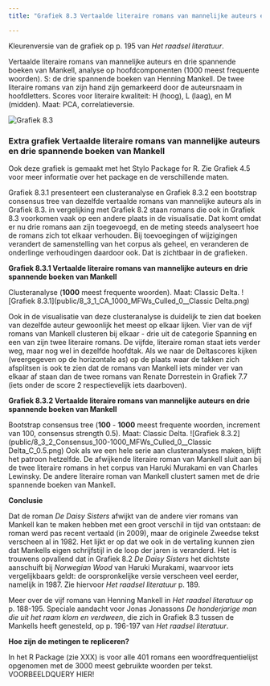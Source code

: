 ```yaml
---
title: "Grafiek 8.3 Vertaalde literaire romans van mannelijke auteurs en drie spannende boeken van Mankell"

---
```


Kleurenversie van de grafiek op p. 195 van *Het raadsel literatuur*.


Vertaalde literaire romans van mannelijke auteurs en drie spannende boeken van Mankell, analyse op hoofdcomponenten (1000 meest frequente woorden). S: de drie spannende boeken van Henning Mankell. De twee literaire romans van zijn hand zijn gemarkeerd
door de auteursnaam in hoofdletters.
Scores voor literaire kwaliteit: H (hoog), L (laag), en M (midden). Maat: PCA, correlatieversie.

![Grafiek 8.3](public/8_3_0_PCA_1000_MFWs_Culled_0__PCA__corr.png)

### **Extra grafiek Vertaalde literaire romans van mannelijke auteurs en drie spannende boeken van Mankell**

Ook deze grafiek is gemaakt met het Stylo Package for R. Zie  Grafiek 4.5 voor meer informatie over het package en de verschillende maten.

Grafiek 8.3.1 presenteert een clusteranalyse en Grafiek 8.3.2 een bootstrap consensus tree van dezelfde vertaalde romans van mannelijke auteurs als in Grafiek 8.3. in vergelijking met Grafiek 8.2 staan romans die ook in Grafiek 8.3 voorkomen vaak op een andere plaats in de visualisatie. Dat komt omdat er nu drie romans aan zijn toegevoegd, en de meting steeds analyseert hoe de romans zich tot elkaar verhouden. Bij toevoegingen of wijzigingen verandert de samenstelling van het corpus als geheel, en veranderen de onderlinge verhoudingen daardoor ook. Dat is zichtbaar in de grafieken.


**Grafiek 8.3.1 Vertaalde literaire romans van mannelijke auteurs en drie spannende boeken van Mankell**

Clusteranalyse (**1000** meest frequente woorden). Maat: Classic Delta.
![Grafiek 8.3.1](public/8_3_1_CA_1000_MFWs_Culled_0__Classic Delta.png)

Ook in de visualisatie van deze clusteranalyse is duidelijk te zien dat boeken van dezelfde auteur gewoonlijk het meest op elkaar lijken. Vier van de vijf romans van Mankell clusteren bij elkaar - drie uit de categorie Spanning en een van zijn twee literaire romans. De vijfde, literaire roman staat iets verder weg, maar nog wel in dezelfde hoofdtak. Als we naar de Deltascores kijken (weergegeven op de horizontale as) op de plaats waar de takken zich afsplitsen is ook te zien dat de romans van Mankell iets minder ver van elkaar af staan dan de twee romans van Renate Dorrestein in Grafiek 7.7 (iets onder de score 2 respectievelijk iets daarboven).


**Grafiek 8.3.2 Vertaalde literaire romans van mannelijke auteurs en drie spannende boeken van Mankell**

Bootstrap consensus tree (**100** - **1000** meest frequente woorden, increment van 100, consensus strength 0.5). Maat: Classic Delta.
![Grafiek 8.3.2](public/8_3_2_Consensus_100-1000_MFWs_Culled_0__Classic Delta_C_0.5.png)
Ook als we een hele serie aan clusteranalyses maken, blijft het patroon hetzelfde. De afwijkende literaire roman van Mankell sluit aan bij de twee literaire romans in het corpus van Haruki Murakami en van Charles Lewinsky. De andere literaire roman van Mankell clustert samen met de drie spannende boeken van Mankell.


**Conclusie**

Dat de roman *De Daisy Sisters* afwijkt van de andere vier romans van Mankell kan te maken hebben met een groot verschil in tijd van ontstaan: de roman werd pas recent vertaald (in 2009), maar de originele Zweedse tekst verscheen al in 1982. Het lijkt er op dat we ook in de vertaling kunnen zien dat Mankells eigen schrijfstijl in de loop der jaren is veranderd. Het is trouwens opvallend dat in Grafiek 8.2 *De Daisy Sisters* het dichtste aanschuift bij *Norwegian Wood* van Haruki Murakami, waarvoor iets vergelijkbaars geldt: de oorspronkelijke versie verscheen veel eerder, namelijk in 1987. Zie hiervoor *Het raadsel literatuur* p. 189.

Meer over de vijf romans van Henning Mankell in *Het raadsel literatuur* op p. 188-195. Speciale aandacht voor Jonas Jonassons *De honderjarige man die uit het raam klom en verdween*, die zich in Grafiek 8.3 tussen de Mankells heeft genesteld, op p. 196-197 van *Het raadsel literatuur*.

**Hoe zijn de metingen te repliceren?**

In het R Package (zie XXX) is voor alle 401 romans een woordfrequentielijst opgenomen met de 3000 meest gebruikte woorden per tekst. VOORBEELDQUERY HIER!
